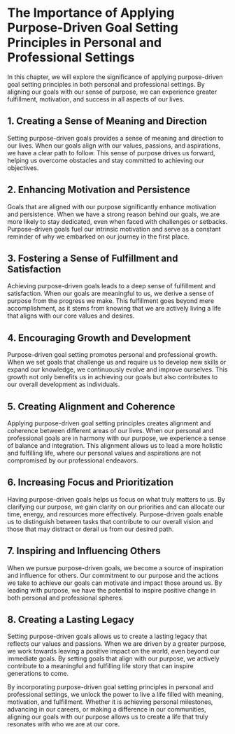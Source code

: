 The Importance of Applying Purpose-Driven Goal Setting Principles in Personal and Professional Settings
==================================================================================================================

In this chapter, we will explore the significance of applying purpose-driven goal setting principles in both personal and professional settings. By aligning our goals with our sense of purpose, we can experience greater fulfillment, motivation, and success in all aspects of our lives.

**1. Creating a Sense of Meaning and Direction**
------------------------------------------------

Setting purpose-driven goals provides a sense of meaning and direction to our lives. When our goals align with our values, passions, and aspirations, we have a clear path to follow. This sense of purpose drives us forward, helping us overcome obstacles and stay committed to achieving our objectives.

**2. Enhancing Motivation and Persistence**
-------------------------------------------

Goals that are aligned with our purpose significantly enhance motivation and persistence. When we have a strong reason behind our goals, we are more likely to stay dedicated, even when faced with challenges or setbacks. Purpose-driven goals fuel our intrinsic motivation and serve as a constant reminder of why we embarked on our journey in the first place.

**3. Fostering a Sense of Fulfillment and Satisfaction**
--------------------------------------------------------

Achieving purpose-driven goals leads to a deep sense of fulfillment and satisfaction. When our goals are meaningful to us, we derive a sense of purpose from the progress we make. This fulfillment goes beyond mere accomplishment, as it stems from knowing that we are actively living a life that aligns with our core values and desires.

**4. Encouraging Growth and Development**
-----------------------------------------

Purpose-driven goal setting promotes personal and professional growth. When we set goals that challenge us and require us to develop new skills or expand our knowledge, we continuously evolve and improve ourselves. This growth not only benefits us in achieving our goals but also contributes to our overall development as individuals.

**5. Creating Alignment and Coherence**
---------------------------------------

Applying purpose-driven goal setting principles creates alignment and coherence between different areas of our lives. When our personal and professional goals are in harmony with our purpose, we experience a sense of balance and integration. This alignment allows us to lead a more holistic and fulfilling life, where our personal values and aspirations are not compromised by our professional endeavors.

**6. Increasing Focus and Prioritization**
------------------------------------------

Having purpose-driven goals helps us focus on what truly matters to us. By clarifying our purpose, we gain clarity on our priorities and can allocate our time, energy, and resources more effectively. Purpose-driven goals enable us to distinguish between tasks that contribute to our overall vision and those that may distract or derail us from our desired path.

**7. Inspiring and Influencing Others**
---------------------------------------

When we pursue purpose-driven goals, we become a source of inspiration and influence for others. Our commitment to our purpose and the actions we take to achieve our goals can motivate and impact those around us. By leading with purpose, we have the potential to inspire positive change in both personal and professional spheres.

**8. Creating a Lasting Legacy**
--------------------------------

Setting purpose-driven goals allows us to create a lasting legacy that reflects our values and passions. When we are driven by a greater purpose, we work towards leaving a positive impact on the world, even beyond our immediate goals. By setting goals that align with our purpose, we actively contribute to a meaningful and fulfilling life story that can inspire generations to come.

By incorporating purpose-driven goal setting principles in personal and professional settings, we unlock the power to live a life filled with meaning, motivation, and fulfillment. Whether it is achieving personal milestones, advancing in our careers, or making a difference in our communities, aligning our goals with our purpose allows us to create a life that truly resonates with who we are at our core.

